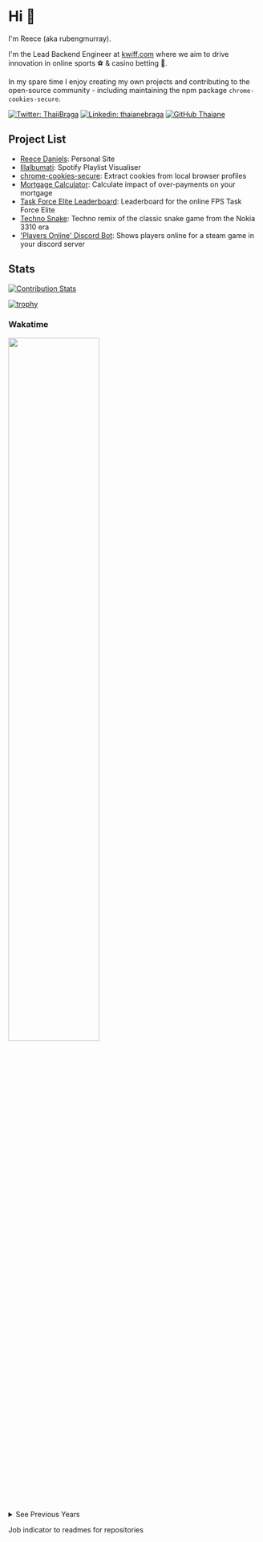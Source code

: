 # Hi :wave:

I'm Reece (aka rubengmurray).

I'm the Lead Backend Engineer at <a href="https://kwiff.com" target="_blank">kwiff.com</a> where we aim to drive innovation in online sports ⚽ & casino betting 🎰.

In my spare time I enjoy creating my own projects and contributing to the open-source community - including maintaining the npm package `chrome-cookies-secure`.

[![Twitter: ThaiiBraga](https://img.shields.io/twitter/follow/rubengmurray?style=social)](https://twitter.com/rubengmurray)
[![Linkedin: thaianebraga](https://img.shields.io/badge/-rubengmurray-blue?style=flat-square&logo=Linkedin&logoColor=white&link=https://www.linkedin.com/in/reece-daniels-007a286b/)](https://www.linkedin.com/in/reece-daniels-007a286b/)
[![GitHub Thaiane](https://img.shields.io/github/followers/rubengmurray?label=follow&style=social)](https://github.com/rubengmurray)

## Project List
<ul>
  <li><a href="https://reece-daniels.vercel.app" target="_blank">Reece Daniels</a>: Personal Site</li>
  <li><a href="https://illalbumati-vercel.vercel.app" target="_blank">Illalbumati</a>: Spotify Playlist Visualiser</li>
  <li><a href="https://github.com/bertrandom/chrome-cookies-secure" target="_blank">chrome-cookies-secure</a>: Extract cookies from local browser profiles</li>
  <li><a href="https://rubengmurray.github.io/mortgage-calculator" target="_blank">Mortgage Calculator</a>: Calculate impact of over-payments on your mortgage</li>
  <li><a href="https://leaderboard.tfehq.net" target="_blank">Task Force Elite Leaderboard</a>: Leaderboard for the online FPS Task Force Elite</li>
  <li><a href="https://technosnake.s3.eu-west-2.amazonaws.com/index.html" target="_blank">Techno Snake</a>: Techno remix of the classic snake game from the Nokia 3310 era</li>
  <li><a href="https://github.com/RedSpearStudios/discord-bot" target="_blank">'Players Online' Discord Bot</a>: Shows players online for a steam game in your discord server</li>
</ul>


## Stats

<!-- ![Metrics](./metrics.classic.svg) -->

[![Contribution Stats](https://github-contribution-stats.vercel.app/api/?username=rubengmurray)](https://github.com/LordDashMe/github-contribution-stats/)

<!-- **rubengmurray/rubengmurray** is a ✨ _special_ ✨ repository because its `README.md` (this file) appears on your GitHub profile. -->

[![trophy](https://github-profile-trophy.vercel.app/?username=rubengmurray&row=2&column=3)](https://github.com/ryo-ma/github-profile-trophy)

### Wakatime 

  <img src="https://wakatime.com/wrapped/2023/b362afd3-1e27-4d75-93cd-1940ce9cf025/f51aae0122d14a7e9f58725d207ecc5085b7087d.png" width="60%"/>

<details>
  <summary>See Previous Years</summary>

  <img src="https://wakatime.com/wrapped/2022/b362afd3-1e27-4d75-93cd-1940ce9cf025/0f558220649480384789f7e3dd630e0ced79d731.png" width="60%"/>

</details>


Job indicator to readmes for repositories
<!-- [![Continuous integration](https://github.com/lowlighter/metrics/actions/workflows/ci.yml/badge.svg)](https://github.com/lowlighter/metrics/actions/workflows/ci.yml) -->